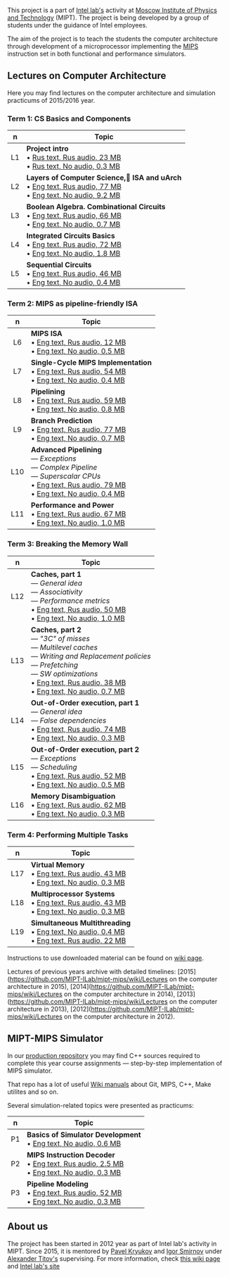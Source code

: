 This project is a part of [Intel lab's](http://ilab.fizteh.ru) activity at [Moscow Institute of Physics and Technology](http://phystech.edu/) (MIPT). The project is being developed by a group of students under the guidance of Intel employees.

The aim of the project is to teach the students the computer architecture through development of a microprocessor implementing the [MIPS](http://en.wikipedia.org/wiki/MIPS32) instruction set in both functional and performance simulators.

## Lectures on Computer Architecture

Here you may find lectures on the computer architecture and simulation practicums of 2015/2016 year.

### Term 1: CS Basics and Components

n | Topic
:-: | ------------------------------
L1 | **Project intro**<br/> • [Rus text, Rus audio, 23 MB](https://github.com/MIPT-ILab/ca-lectures/blob/master/2015/Lecture_01__19_Sep__Project_Introduction__Rus_text__Rus_audio.pptx?raw=true) <br/> • [Rus text, No audio, 0.3 MB](https://github.com/MIPT-ILab/ca-lectures/blob/master/2015/Lecture_01__19_Sep__Project_Introduction__Rus_text__No_audio.pptx?raw=true) |
L2 | **Layers of Computer Science, ISA and uArch**<br/> • [Eng text, Rus audio, 77 MB](https://github.com/MIPT-ILab/ca-lectures/blob/master/2015/Lecture_02__20_Sep__Layers_of_Computer_Science__ISA_and_uArch___Eng_text__Rus_audio.pptx?raw=true)<br/> • [Eng text, No audio, 9.2 MB](https://github.com/MIPT-ILab/ca-lectures/blob/master/2015/Lecture_02__20_Sep__Layers_of_Computer_Science__ISA_and_uArch___Eng_text__No_audio.pptx?raw=true) |
L3 | **Boolean Algebra. Combinational Circuits**<br/> • [Eng text, Rus audio, 66 MB](https://github.com/MIPT-ILab/ca-lectures/blob/master/2015/Lecture_03__10_Oct__Combinational_Circuits__Eng_text__Rus_audio.pptx?raw=true)<br/> • [Eng text, No audio, 0.7 MB](https://github.com/MIPT-ILab/ca-lectures/blob/master/2015/Lecture_03__10_Oct__Combinational_Circuits__Eng_text__No_audio.pptx?raw=true)| 
L4 | **Integrated Circuits Basics**<br/> • [Eng text, Rus audio, 72 MB](https://github.com/MIPT-ILab/ca-lectures/blob/master/2015/Lecture_04__17_Oct__Integrated_Circuits_Basics__Eng_text__Rus_audio.pptx?raw=true)<br/> • [Eng text, No audio, 1.8 MB](https://github.com/MIPT-ILab/ca-lectures/blob/master/2015/Lecture_04__17_Oct__Integrated_Circuits_Basics__Eng_text__No_audio.pptx?raw=true)|
L5 | **Sequential Circuits**<br/> • [Eng text, Rus audio, 46 MB](https://github.com/MIPT-ILab/ca-lectures/blob/master/2015/Lecture_05__24_Oct__Sequential_Circuits__Eng_text__Rus_audio.pptx?raw=true)<br/> • [Eng text, No audio, 0.4 MB](https://github.com/MIPT-ILab/ca-lectures/blob/master/2015/Lecture_05__24_Oct__Sequential_Circuits__Eng_text__No_audio.pptx?raw=true) |

### Term 2: MIPS as pipeline-friendly ISA

n | Topic
:-: | ------------------------------
L6 | **MIPS ISA**<br/> • [Eng text, Rus audio, 12 MB](https://github.com/MIPT-ILab/ca-lectures/blob/master/2015/Lecture_06__07_Nov__Basics_of_MIPS_ISA__Eng_text__Rus_audio.pptx)<br/> • [Eng text, No audio, 0.5 MB](https://github.com/MIPT-ILab/ca-lectures/blob/master/2015/Lecture_06__07_Nov__Basics_of_MIPS_ISA__Eng_text__No_audio.pptx)<br/>
L7 | **Single-Cycle MIPS Implementation**<br/>• [Eng text, Rus audio, 54 MB](https://github.com/MIPT-ILab/ca-lectures/blob/master/2015/Lecture_07__14_Nov__Single_Cycle_Implementation__Eng_text__Rus_audio.pptx?raw=true)<br/>• [Eng text, No audio, 0.4 MB](https://github.com/MIPT-ILab/ca-lectures/blob/master/2015/Lecture_07__14_Nov__Single_Cycle_Implementation__Eng_text__No_audio.pptx?raw=true) |
L8 | **Pipelining**<br/>• [Eng text, Rus audio, 59 MB](https://github.com/MIPT-ILab/ca-lectures/blob/master/2015/Lecture_08__21_Nov__Pipelining__Eng_text__Rus_audio.pptx?raw=true)<br/>• [Eng text, No audio, 0.8 MB](https://github.com/MIPT-ILab/ca-lectures/blob/master/2015/Lecture_08__21_Nov__Pipelining__Eng_text__No_audio.pptx?raw=true) |
L9 | **Branch Prediction**<br/>• [Eng text, Rus audio, 77 MB](https://github.com/MIPT-ILab/ca-lectures/blob/master/2015/Lecture_09__28_Nov__Branch_Prediction__Eng_text__Rus_audio.pptx?raw=true)<br/>• [Eng text, No audio, 0.7 MB](https://github.com/MIPT-ILab/ca-lectures/blob/master/2015/Lecture_09__28_Nov__Branch_Prediction__Eng_text__No_audio.pptx?raw=true) |
L10 | **Advanced Pipelining**<br/>— _Exceptions_<br/>— _Complex Pipeline_<br/>— _Superscalar CPUs_<br/>• [Eng text, Rus audio, 79 MB](https://github.com/MIPT-ILab/ca-lectures/blob/master/2015/Lecture_10__05_Dec__Advanced_Pipelining__Eng_text__Rus_audio.pptx?raw=true)<br/>• [Eng text, No audio, 0.4 MB](https://github.com/MIPT-ILab/ca-lectures/blob/master/2015/Lecture_10__05_Dec__Advanced_Pipelining__Eng_text__No_audio.pptx?raw=true)|
L11 | **Performance and Power**<br/>• [Eng text, Rus audio, 67 MB](https://github.com/MIPT-ILab/ca-lectures/blob/master/2015/Lecture_11__12_Dec__Performance_and_Power__Eng_text__Rus_audio.pptx?raw=true)<br/>• [Eng text, No audio, 1.0 MB](https://github.com/MIPT-ILab/ca-lectures/blob/master/2015/Lecture_11__12_Dec__Performance_and_Power__Eng_text__No_audio.pptx?raw=true) |

### Term 3: Breaking the Memory Wall

n | Topic
:-: | ------------------------------
L12 | **Caches, part 1**<br/>— _General idea_<br/>— _Associativity_<br/>— _Performance metrics_<br/>• [Eng text, Rus audio, 50 MB](https://github.com/MIPT-ILab/ca-lectures/blob/master/2015/Lecture_12__13_Feb__Caches_Part_I__Eng_text__Rus_audio.pptx?raw=true)<br/>• [Eng text, No audio, 1.0 MB](https://github.com/MIPT-ILab/ca-lectures/blob/master/2015/Lecture_12__13_Feb__Caches_Part_I__Eng_text__No_audio.pptx?raw=true) |
L13 | **Caches, part 2**<br/>— _"3C" of misses_<br/>— _Multilevel caches_<br/>— _Writing and Replacement policies_<br/>— _Prefetching_<br/>— _SW optimizations_<br/>• [Eng text, Rus audio, 38 MB](https://github.com/MIPT-ILab/ca-lectures/blob/master/2015/Lecture_13__20_Feb__Caches_Part_II__Eng_text__Rus_audio.pptx?raw=true)<br/>• [Eng text, No audio, 0.7 MB](https://github.com/MIPT-ILab/ca-lectures/blob/master/2015/Lecture_13__20_Feb__Caches_Part_II__Eng_text__No_audio.pptx?raw=true) |
L14 | **Out-of-Order execution, part 1**<br/>— _General idea_<br/>— _False dependencies_<br/>• [Eng text, Rus audio, 74 MB](https://github.com/MIPT-ILab/ca-lectures/blob/master/2015/Lecture_14__27_Feb__Out_Of_Order_Execution_Part_I__Eng_text__Rus_audio.pptx?raw=true)<br/>• [Eng text, No audio, 0.3 MB](https://github.com/MIPT-ILab/ca-lectures/blob/master/2015/Lecture_14__27_Feb__Out_Of_Order_Execution_Part_I__Eng_text__No_audio.pptx?raw=true) |
L15 | **Out-of-Order execution, part 2**<br/>— _Exceptions_<br/>— _Scheduling_<br/>• [Eng text, Rus audio, 52 MB](https://github.com/MIPT-ILab/ca-lectures/blob/master/2015/Lecture_15__05_Mar__Out_Of_Order_Execution_Part_II__Eng_text__Rus_audio.pptx?raw=true)<br/>• [Eng text, No audio, 0.5 MB](https://github.com/MIPT-ILab/ca-lectures/blob/master/2015/Lecture_15__05_Mar__Out_Of_Order_Execution_Part_II__Eng_text__No_audio.pptx?raw=true)  |
L16 | **Memory Disambiguation**<br/>• [Eng text, Rus audio, 62 MB](https://github.com/MIPT-ILab/ca-lectures/blob/master/2015/Lecture_16__12_Mar__Memory_Disambiguation__Eng_text__Rus_audio.pptx?raw=true)<br/>• [Eng text, No audio, 0.3 MB](https://github.com/MIPT-ILab/ca-lectures/blob/master/2015/Lecture_16__12_Mar__Memory_Disambiguation__Eng_text__No_audio.pptx?raw=true) |

### Term 4: Performing Multiple Tasks

n | Topic
:-: | ------------------------------
L17 | **Virtual Memory**<br/>• [Eng text, Rus audio, 43 MB](https://github.com/MIPT-ILab/ca-lectures/blob/master/2015/Lecture_17__26_Mar__Virtual_Memory__Eng_text__Rus_audio.pptx?raw=true)<br/>• [Eng text, No audio, 0.3 MB](https://github.com/MIPT-ILab/ca-lectures/blob/master/2015/Lecture_17__26_Mar__Virtual_Memory__Eng_text__No_audio.pptx?raw=true) |
L18 | **Multiprocessor Systems**<br/>• [Eng text, Rus audio, 43 MB](https://github.com/MIPT-ILab/ca-lectures/blob/master/2015/Lecture_18__02_Apr__Multiprocessor_Systems__Eng_text__Rus_audio.pptx?raw=true)<br/>• [Eng text, No audio, 0.3 MB](https://github.com/MIPT-ILab/ca-lectures/blob/master/2015/Lecture_18__02_Apr__Multiprocessor_Systems__Eng_text__No_audio.pptx?raw=true)  |
L19 | **Simultaneous Multithreading**<br/>• [Eng text, No audio, 0.4 MB](https://github.com/MIPT-ILab/ca-lectures/blob/master/2015/Lecture_19__09_Apr__Simultaneous%20Multithreading__Eng_text__No_audio.pptx?raw=true)<br/>• [Eng text, Rus audio, 22 MB](https://github.com/MIPT-ILab/ca-lectures/blob/master/2015/Lecture_19__09_Apr__Simultaneous%20Multithreading__Eng_text__Rus_audio.pptx?raw=true) |

Instructions to use downloaded material can be found on [wiki page](https://github.com/MIPT-ILab/mipt-mips/wiki/Instructions-to-use-downloaded-lectures).

Lectures of previous years archive with detailed timelines: [2015](https://github.com/MIPT-ILab/mipt-mips/wiki/Lectures on the computer architecture in 2015), [2014](https://github.com/MIPT-ILab/mipt-mips/wiki/Lectures on the computer architecture in 2014), [2013](https://github.com/MIPT-ILab/mipt-mips/wiki/Lectures on the computer architecture in 2013), [2012](https://github.com/MIPT-ILab/mipt-mips/wiki/Lectures on the computer architecture in 2012).

## MIPT-MIPS Simulator

In our [production repository](https://github.com/MIPT-ILab/mipt-mips) you may find C++ sources required to complete this year course assignments — step-by-step implementation of MIPS simulator.

That repo has a lot of useful [Wiki manuals](https://github.com/MIPT-ILab/mipt-mips/wiki) about Git, MIPS, C++, Make utilites and so on.

Several simulation-related topics were presented as practicums:

n | Topic
:-: | ------------------------------
P1 | **Basics of Simulator Development** <br/> • [Eng text, No audio, 0.6 MB](https://github.com/MIPT-ILab/ca-lectures/blob/master/2015/Practice_1__26_Sep__Basics_of_Simulator_Development__Eng_text__No_audio.pptx?raw=true) |
P2 | **MIPS Instruction Decoder**<br/> • [Eng text, Rus audio, 2.5 MB](https://github.com/MIPT-ILab/ca-lectures/blob/master/2015/Practice_2__07_Nov__MIPS_disassembler__Eng_text__Rus_audio.pptx)<br/> • [Eng text, No audio, 0.3 MB](https://github.com/MIPT-ILab/ca-lectures/blob/master/2015/Practice_2__07_Nov__MIPS_disassembler__Eng_text__No_audio.pptx) |
P3 | **Pipeline Modeling**<br/>• [Eng text, Rus audio, 52 MB](https://github.com/MIPT-ILab/ca-lectures/blob/master/2015/Practice_3__20_Feb__Pipeline_Modeling___Eng_text__No_audio.pptx?raw=true)<br/>• [Eng text, No audio, 0.3 MB](https://github.com/MIPT-ILab/ca-lectures/blob/master/2015/Practice_3__20_Feb__Pipeline_Modeling___Eng_text__No_audio.pptx?raw=true)<br/> |

## About us

The project has been started in 2012 year as part of Intel lab's activity in MIPT. Since 2015, it is mentored by [Pavel Kryukov](https://github.com/pavelkryukov) and [Igor Smirnov](https://github.com/igorsmir-ilab) under [Alexander Titov's](https://github.com/alexander-titov) supervising. For more information, check [this wiki page](https://github.com/MIPT-ILab/mipt-mips/wiki/About-Us) and [Intel lab's site](http://ilab.fizteh.ru)